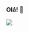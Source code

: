 ### Olá! 👋

<a href="https://github.com/dyogohenrique"><img src="contributions.svg"></a>

<img width="0" src="https://visitor-badge.glitch.me/badge?page_id=tondrejk.tondrejk" />
<!--
**dyogohenrique/dyogohenrique** is a ✨ _special_ ✨ repository because its `README.md` (this file) appears on your GitHub profile.

Here are some ideas to get you started:

- 🔭 I’m currently working on ...
- 🌱 I’m currently learning ...
- 👯 I’m looking to collaborate on ...
- 🤔 I’m looking for help with ...
- 💬 Ask me about ...
- 📫 How to reach me: ...
- 😄 Pronouns: ...
- ⚡ Fun fact: ...
-->
